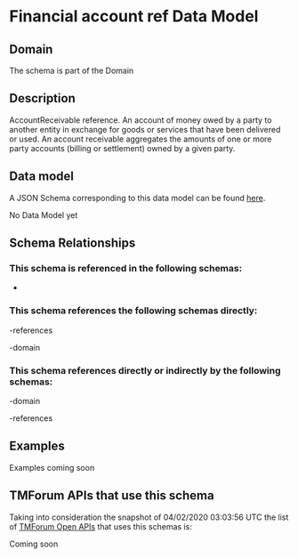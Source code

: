# Financial account ref Data Model

## Domain

The  schema is part of the  Domain

## Description

AccountReceivable reference. An account of money owed by a party to another entity in exchange for goods or services that have been delivered or used. An account receivable aggregates the amounts of one or more party accounts (billing or settlement) owned by a given party.

## Data model

A JSON Schema corresponding to this data model can be found
[here](https://github.com/tmforum-rand/schemas/blob/candidates/EngagedParty/FinancialAccountRef.schema.json).

No Data Model yet

## Schema Relationships

### This schema is referenced in the following schemas:

-

### This schema references the following schemas directly:

-references

-domain

### This schema references directly or indirectly by the following schemas:

-domain

-references



## Examples

Examples coming soon

## TMForum APIs that use this schema

Taking into consideration the snapshot of 04/02/2020 03:03:56 UTC the list of [TMForum Open APIs](https://www.tmforum.org/open-apis/) that uses this schemas is:

Coming soon